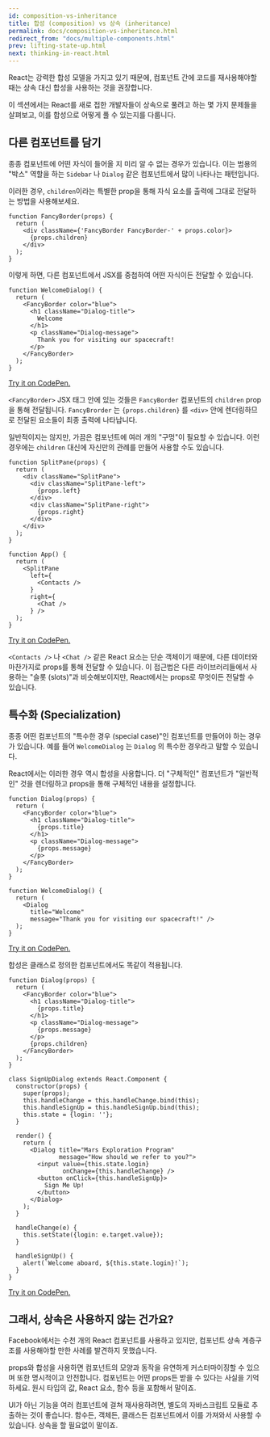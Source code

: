 ```yaml
---
id: composition-vs-inheritance
title: 합성 (composition) vs 상속 (inheritance)
permalink: docs/composition-vs-inheritance.html
redirect_from: "docs/multiple-components.html"
prev: lifting-state-up.html
next: thinking-in-react.html
---
```


React는 강력한 합성 모델을 가지고 있기 때문에, 컴포넌트 간에 코드를 재사용해야할 때는 상속 대신 합성을 사용하는 것을 권장합니다.

이 섹션에서는 React를 새로 접한 개발자들이 상속으로 풀려고 하는 몇 가지 문제들을 살펴보고, 이를 합성으로 어떻게 풀 수 있는지를 다룹니다.

## 다른 컴포넌트를 담기

종종 컴포넌트에 어떤 자식이 들어올 지 미리 알 수 없는 경우가 있습니다. 이는 범용의 "박스" 역할을 하는 `Sidebar` 나 `Dialog` 같은 컴포넌트에서 많이 나타나는 패턴입니다.

이러한 경우, `children`이라는 특별한 prop을 통해 자식 요소를 출력에 그대로 전달하는 방법을 사용해보세요.

```js{4}
function FancyBorder(props) {
  return (
    <div className={'FancyBorder FancyBorder-' + props.color}>
      {props.children}
    </div>
  );
}
```

이렇게 하면, 다른 컴포넌트에서 JSX를 중첩하여 어떤 자식이든 전달할 수 있습니다.

```js{4-9}
function WelcomeDialog() {
  return (
    <FancyBorder color="blue">
      <h1 className="Dialog-title">
        Welcome
      </h1>
      <p className="Dialog-message">
        Thank you for visiting our spacecraft!
      </p>
    </FancyBorder>
  );
}
```

[Try it on CodePen.](https://codepen.io/gaearon/pen/ozqNOV?editors=0010)

`<FancyBorder>` JSX 태그 안에 있는 것들은 `FancyBorder` 컴포넌트의 `children` prop을 통해 전달됩니다. `FancyBrorder` 는 `{props.children}` 를 `<div>` 안에 렌더링하므로 전달된 요소들이 최종 출력에 나타납니다.

일반적이지는 않지만, 가끔은 컴포넌트에 여러 개의 "구멍"이 필요할 수 있습니다. 이런 경우에는 `children` 대신에 자신만의 관례를 만들어 사용할 수도 있습니다.

```js{5,8,18,21}
function SplitPane(props) {
  return (
    <div className="SplitPane">
      <div className="SplitPane-left">
        {props.left}
      </div>
      <div className="SplitPane-right">
        {props.right}
      </div>
    </div>
  );
}

function App() {
  return (
    <SplitPane
      left={
        <Contacts />
      }
      right={
        <Chat />
      } />
  );
}
```

[Try it on CodePen.](https://codepen.io/gaearon/pen/gwZOJp?editors=0010)

`<Contacts />` 나 `<Chat />` 같은 React 요소는 단순 객체이기 때문에, 다른 데이터와 마찬가지로 props를 통해 전달할 수 있습니다. 이 접근법은 다른 라이브러리들에서 사용하는 "슬롯 (slots)"과 비슷해보이지만, React에서는 props로 무엇이든 전달할 수 있습니다.

## 특수화 (Specialization)

종종 어떤 컴포넌트의 "특수한 경우 (special case)"인 컴포넌트를 만들어야 하는 경우가 있습니다. 예를 들어 `WelcomeDialog` 는 `Dialog` 의 특수한 경우라고 말할 수 있습니다.

React에서는 이러한 경우 역시 합성을 사용합니다. 더 "구체적인" 컴포넌트가 "일반적인" 것을 렌더링하고 props을 통해 구체적인 내용을 설정합니다.

```js{5,8,16-18}
function Dialog(props) {
  return (
    <FancyBorder color="blue">
      <h1 className="Dialog-title">
        {props.title}
      </h1>
      <p className="Dialog-message">
        {props.message}
      </p>
    </FancyBorder>
  );
}

function WelcomeDialog() {
  return (
    <Dialog
      title="Welcome"
      message="Thank you for visiting our spacecraft!" />
  );
}
```

[Try it on CodePen.](https://codepen.io/gaearon/pen/kkEaOZ?editors=0010)

합성은 클래스로 정의한 컴포넌트에서도 똑같이 적용됩니다.

```js{10,27-31}
function Dialog(props) {
  return (
    <FancyBorder color="blue">
      <h1 className="Dialog-title">
        {props.title}
      </h1>
      <p className="Dialog-message">
        {props.message}
      </p>
      {props.children}
    </FancyBorder>
  );
}

class SignUpDialog extends React.Component {
  constructor(props) {
    super(props);
    this.handleChange = this.handleChange.bind(this);
    this.handleSignUp = this.handleSignUp.bind(this);
    this.state = {login: ''};
  }

  render() {
    return (
      <Dialog title="Mars Exploration Program"
              message="How should we refer to you?">
        <input value={this.state.login}
               onChange={this.handleChange} />
        <button onClick={this.handleSignUp}>
          Sign Me Up!
        </button>
      </Dialog>
    );
  }

  handleChange(e) {
    this.setState({login: e.target.value});
  }

  handleSignUp() {
    alert(`Welcome aboard, ${this.state.login}!`);
  }
}
```

[Try it on CodePen.](https://codepen.io/gaearon/pen/gwZbYa?editors=0010)

## 그래서, 상속은 사용하지 않는 건가요?

Facebook에서는 수천 개의 React 컴포넌트를 사용하고 있지만, 컴포넌트 상속 계층구조를 사용해야할 만한 사례를 발견하지 못했습니다.

props와 합성을 사용하면 컴포넌트의 모양과 동작을 유연하게 커스터마이징할 수 있으며 또한 명시적이고 안전합니다. 컴포넌트는 어떤 props든 받을 수 있다는 사실을 기억하세요. 원시 타입의 값, React 요소, 함수 등을 포함해서 말이죠.

UI가 아닌 기능을 여러 컴포넌트에 걸쳐 재사용하려면, 별도의 자바스크립트 모듈로 추출하는 것이 좋습니다. 함수든, 객체든, 클래스든 컴포넌트에서 이를 가져와서 사용할 수 있습니다. 상속을 할 필요없이 말이죠.